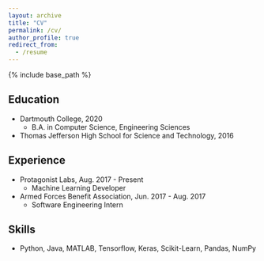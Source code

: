 ```yaml
---
layout: archive
title: "CV"
permalink: /cv/
author_profile: true
redirect_from:
  - /resume
---
```


{% include base_path %}

Education
------
* Dartmouth College, 2020
  * B.A. in Computer Science, Engineering Sciences
* Thomas Jefferson High School for Science and Technology, 2016

Experience
------
* Protagonist Labs, Aug. 2017 - Present
  * Machine Learning Developer
* Armed Forces Benefit Association, Jun. 2017 - Aug. 2017
  * Software Engineering Intern
  
Skills
------
* Python, Java, MATLAB, Tensorflow, Keras, Scikit-Learn, Pandas, NumPy
